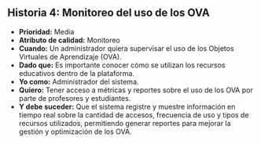 ## Historia 4: Monitoreo del uso de los OVA  

- **Prioridad:** Media  
- **Atributo de calidad:** Monitoreo  
- **Cuando:** Un administrador quiera supervisar el uso de los Objetos Virtuales de Aprendizaje (OVA).  
- **Dado que:** Es importante conocer cómo se utilizan los recursos educativos dentro de la plataforma.  
- **Yo como:** Administrador del sistema.  
- **Quiero:** Tener acceso a métricas y reportes sobre el uso de los OVA por parte de profesores y estudiantes.  
- **Y debe suceder:** Que el sistema registre y muestre información en tiempo real sobre la cantidad de accesos, frecuencia de uso y tipos de recursos utilizados, permitiendo generar reportes para mejorar la gestión y optimización de los OVA.  
